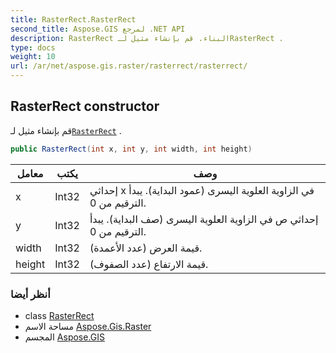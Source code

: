 ```yaml
---
title: RasterRect.RasterRect
second_title: Aspose.GIS لمرجع .NET API
description: RasterRect البناء. قم بإنشاء مثيل لـRasterRect .
type: docs
weight: 10
url: /ar/net/aspose.gis.raster/rasterrect/rasterrect/
---
```

## RasterRect constructor

قم بإنشاء مثيل لـ[`RasterRect`](../) .

```csharp
public RasterRect(int x, int y, int width, int height)
```

| معامل | يكتب | وصف |
| --- | --- | --- |
| x | Int32 | إحداثي x في الزاوية العلوية اليسرى (عمود البداية). يبدأ الترقيم من 0. |
| y | Int32 | إحداثي ص في الزاوية العلوية اليسرى (صف البداية). يبدأ الترقيم من 0. |
| width | Int32 | قيمة العرض (عدد الأعمدة). |
| height | Int32 | قيمة الارتفاع (عدد الصفوف). |

### أنظر أيضا

* class [RasterRect](../)
* مساحة الاسم [Aspose.Gis.Raster](../../rasterrect/)
* المجسم [Aspose.GIS](../../../)


